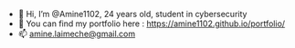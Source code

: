 - 👋 Hi, I’m @Amine1102, 24 years old, student in cybersecurity
- 👀  You can find my portfolio here : https://amine1102.github.io/portfolio/
- 📫 amine.laimeche@gmail.com

<!---
Amine1102/Amine1102 is a ✨ special ✨ repository because its `README.md` (this file) appears on your GitHub profile.
You can click the Preview link to take a look at your changes.
--->
